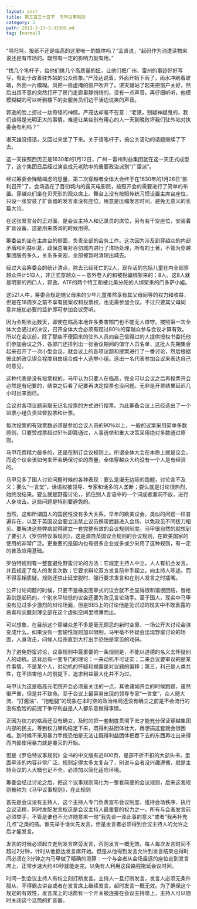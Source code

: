 ```yaml
---
layout: post
title: 第三百三十五节　马甲议事规则
category: 3
path: 2011-3-23-3-33300.md
tag: [normal]
---
```


“骂归骂，报纸不还是临高的这里唯一的媒体吗？”孟贤说，“起码作为消遣读物来说还是有市场的。既然有一定的影响力就有用。”

“找几个笔杆子，给他们挑几个高质量的妞，让他们把广州、雷州的事迹好好写写，有助于改善驻外站的公众形象。”严茂达说着，外面开始下雨了，雨水冲刷着玻璃，外面一片模糊。风把一扇虚掩的窗户吹开了。谌天雄站了起来把窗户关好，然后出其不意的突然打开了房门走廊里静悄悄的，没有一点声音。再仔细听听，他模模糊糊的可以听到楼下的女服务员们边干活边说笑的声音。

郭逸的脸上掠过一丝奇怪的神情。严茂达却毫不在意：“老谌，别疑神疑鬼的，我们谈得是光明正大的事情，难道让某些别有用心的人一天到晚败坏我们驻外站对执委会有利吗？”

谌天雄没搭话，又回过来坐了下来。关于请笔杆子，搞公关活动的话题继续了下去。

这一天按照西历正是1630年的1月12日，广州－雷州利益集团就在这一天正式成型了，这个集团日后经过演变成元老院中的重要政治派别“广雷派”。

经过筹委会殚精竭虑的思量，第二次穿越者全体大会终于在1630年的1月26日“胜利召开”了。会场选在了百仞城内的露天电影院，按照开会的需要进行了简单的布置。穿越众们坐在贝壳形的观众席上。舞台上没有按照传统习惯设置主席台座位，只设一张安装了扩音器的发言桌没有座位。用意是压缩发言时间，避免无意义的长篇大论。

在这张发言台的正对面，是会议主持人和记录员的席位，另有若干空座位，安装着扩音设备，这是用来质询的时候用得。

筹委会的坐在主席台的侧面，负责全部的会务工作。这次因为涉及到穿越众的内部矛盾和利益纠葛，政保总署对百仞城内进行了清场处理，所有的土著，不管为穿越集团服务多久，关系多亲密，全部被暂时清理出城去。

经过大会筹委会的统计清点，除去已经死亡的2人，现存活的包括儿童在内全部穿越众共计513人，非正式穿越众－－意外卷入的和被拐骗绑架来的：8人。这8人就是明家的四口人，郭逸，ATF的两个特工和被北美分舵的人绑架来的门多萨小姐。

这521人中，筹委会规定随父母来的少年儿童虽然享有其父母同等的权力和收益，但是在18周岁之前不享有提案权和投票权，也无需参加会议。不过只要其父母同意并施加必要的监护即可参加会议旁听。

因为会期长达数天，即使在临高本地许多要害部门也不能无人值守。按照第一次全体大会通过的决议，召开全体大会必须有超过80％的穿越众参与会议才算有效。所以在会议前，除了那些不便回来的驻外人员向自己信得过的人提供授权书委托他们参加会议之外，各部门还排列出一张会议期间的值守人员名单，这批人先期集合起来召开了一次小型会议，就会议上的各项议题和提案进行了一番讨论，然后根据彼此的政见锲合程度自由组合成十人选举小组。选出一名代表参加会议来表达自己的意见。

这种代表是没有投票权的，马甲认为只要人在临高，完全可以会议之后再投票开会必然是有纪要的，结束之后看了纪要再决定投票也没问题。无非是开票结果延迟几小时出来而已。

会议对各项议题采取无记名投票的方式进行投票。为此筹备会议上已经选出了一个监票小组负责监督投票和计票。

每次投票的有效票数必须是参加会议人员的90％以上，一般的议案采用简单多数原则，只要赞成票超过51％即算通过，人事选举和重大决策采用绝对多数通过原则。

马甲花费精力最多的，还是在制订会议规则上。所谓全体大会在本质上就是议会，而这个议会该如何来开会确保讨论的质量，全体穿越众大约没有一个人是有经验的。

马甲见多了国人讨论问题时候的各种表现：要么是漫无边际的跑题，讨论言不及义；要么“一言堂”，话语权被领导、专家和话多的人垄断；要么就是讨论很热烈，始终没结果。要么就是野蛮讨论，，抓住别人言语中的一个词或者漏洞不放，进行人身攻击。这些问题是特别要避免的。

当然，这和所谓国人的国民性没有多大关系，早年的欧美议会，类似的问题一样普遍存在。以至于英国议会要立法禁止议员携带武器进入会场，以免政见不同拔刀相见。要解决这些弊病就得建立一套完整有效的会议规则制度。马甲很自然的就想到了要引入《罗伯特议事规则》，这是源自英国议会规则的会议规则，在欧美国家的使用的非常广泛。更重要的是国内也有很多企业或多或少采用了这种规则，有一定的普及应用基础。

罗伯特规则有一整套避免野蛮讨论的方法：它规定主持人中立，人人有机会发言，并且规定了每人的发言次数；它要求辩论双方发言前举手起立，向主持人陈述，而不得互相质疑。规则还禁止延堂脱时、强行要求发言和在别人发言之时插嘴。

公开讨论问题的时候，只要不是橡皮图章式的议会就不会显得很和谐很团结，唇枪舌剑是起码的，个别水平较低的议会还要为政见言论动手。至于国人，现实中马甲没有见过多少激烈的辩论场面，但是BBS上的讨论他是见识过的现实中不敢表露的恶毒和尖酸刻薄全部在这个虚拟空间里喷薄而出。

可以想象，在目前这个穿越众差不多是毫无顾忌的新时空里，一场公开大讨论会演变成什么。如果没有一套硬性规则加以限制，马甲毫不怀疑会出现野蛮讨论的场面，人身攻击，问候人祖宗直到大打出手恐怕是常见的戏码。

为了避免野蛮讨论，议事规则中最重要的一条规则是，不能以道德的名义去怀疑别人的动机。这背后有一套专门的理论：一来动机不可证实；二来会议要审议的是某件事情，不是某个人，对动机的怀疑和揭露是对议题的偏移；第三，利己是人类共性，在不损害他人的前提下，追求利益最大化并不为过。

马甲认为这是临高元老院开会必须最关注的一点，其他诸如开会的时候跑题，虽然很严重，但是并不致命。至于会议上最容易出现的领导专家“一言堂”，众人随大流、“打酱油”、“抱粗腿”的现象在本时空的政治格局还没有确立之前是不会流行的没有危险的前提下争夺利益是人人都乐意做得事情。

正因为权力的格局还没有确立，及时的把一套制度贯彻下去才能充分保证穿越集团内部的民主。等到权力架构稳定下来，既得利益团体壮大，再想搞这套就会很困难。到时候不采用暴力手段恐怕是无法让既得利益团体把吞下去的东西再吐出来得而内部使用暴力就是覆灭的开始。

但是《罗伯特议事规则》全书的中文版有近600页，是部不折不扣的大部头书，里面牵涉的内容非常广泛。规则定得太多太复杂了，别说与会者没兴趣遵循，就是主持会议的人大概也记不全。必须加以简化适应环境。

筹委会经过讨论之后，把这个议事规则简化为一整套简便的会议规则，后来这套规则被称为《马甲议事规则》，在此规则

首先是会议设有主持人，这个主持人专门负责宣布会议制度、维持会场秩序、执行会议流程，同时发配发言权这是会议主持人最重要的权力之一。所有与会者发言前必须举手，不管是谁也不允许随意来一句“我先谈一谈此事的意义”或者“我再补充几点”之类的插。谁先举手谁优先发言，但是发言者必须得到会议主持人的允许之后才能发言。

发言的时候必须起立走到发言席旁发言，否则发言一概无效。每人每次发言时间不超过2分钟，计时从他抵达发言席开始。但是从他得到发言允许到发言结束总得时间必须在3分钟之内马甲做了精确的测算：一个与会者从会场最远的座位走到发言席上，正常步速大约40秒就能走完。以免有人利用这段路程拖延会议时间。

时间一到会议主持人有权立刻打断发言。主持人一旦打断发言，发言人必须无条件服从，不得霸占讲台或者在发言席上继续发言。超时发言一概无效。为了确保这个规定的有效性，发言席上的话筒有一个开关被连接在会议主持席上，主持人可以随时关闭这个话筒的扩音器。